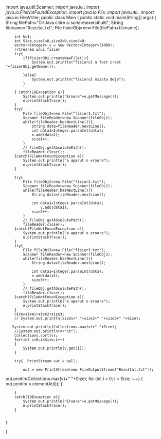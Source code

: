 
import java.util.Scanner;
import  java.io.*;
import java.io.FileNotFoundException;
import java.io.File;
import java.util.*;
import java.io.FileWriter;
public class Main {
    public static void main(String[] args) {
        String filePath="D:\\Java citire si scriere\\exercitiul6";
        String filename="Rezultat.txt";
        File fisierObj=new File(filePath+filename);

        int k=1;
        int Size,size1=0,size2=0,size3=0;
        Vector<Integer> v = new Vector<Integer>(1000);
        //Crearea unui fisier
        try{
            if(fisierObj.createNewFile()){
                System.out.println("fisierul a fost creat "+fisierObj.getName());

            }else{
                System.out.println("fisierul exista deja");
            }

        } catch(IOException e){
            System.out.println("Eroare"+e.getMessage());
            e.printStackTrace();
        }
        try{
            File fileObj1=new File("fisier1.txt");
            Scanner fileReader=new Scanner(fileObj1);
            while(fileReader.hasNextLine()){
                String data=fileReader.nextLine();
                int data1=Integer.parseInt(data);
                v.add(data1);
                size1++;
            }
            // fileObj.getAbsolutePath();
            fileReader.close();
        }catch(FileNotFoundException e){
            System.out.println("a aparut o eroare");
            e.printStackTrace();
        }

        try{
            File fileObj2=new File("fisier2.txt");
            Scanner fileReader=new Scanner(fileObj2);
            while(fileReader.hasNextLine()){
                String data=fileReader.nextLine();

                int data1=Integer.parseInt(data);
                    v.add(data1);
                size2++;
            }
            // fileObj.getAbsolutePath();
            fileReader.close();
        }catch(FileNotFoundException e){
            System.out.println("a aparut o eroare");
            e.printStackTrace();
        }
        try{
            File fileObj3=new File("fisier3.txt");
            Scanner fileReader=new Scanner(fileObj3);
            while(fileReader.hasNextLine()){
                String data=fileReader.nextLine();

                int data1=Integer.parseInt(data);
                v.add(data1);
                size3++;
            }
            // fileObj.getAbsolutePath();
            fileReader.close();
        }catch(FileNotFoundException e){
            System.out.println("a aparut o eroare");
            e.printStackTrace();
        }
        Size=size1+size2+size3;
        // System.out.println(size1+" "+size2+" "+size3+" "+Size);

       System.out.println(Collections.max(v)+" "+Size);
        //System.out.println(v+"\n");
        Collections.sort(v);
        for(int i=0;i<Size;i++)
        {
            System.out.println(v.get(i));
        }

        try{  PrintStream out = null;

            out = new PrintStream(new FileOutputStream("Rezultat.txt"));
out.println(Collections.max(v)+" "+Size);
            for (int i = 0; i < Size; i++) {
                out.println( v.elementAt(i));
            }

        }
        catch(IOException e){
            System.out.println("Eroare"+e.getMessage());
            e.printStackTrace();
        }


    }
}
